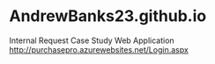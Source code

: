 # AndrewBanks23.github.io

Internal Request Case Study Web Application 
http://purchasepro.azurewebsites.net/Login.aspx
